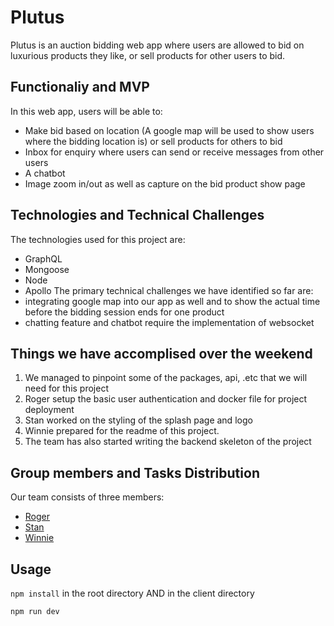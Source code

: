 # Plutus

Plutus is an auction bidding web app where users are allowed to bid on luxurious
products they like, or sell products for other users to bid.

## Functionaliy and MVP
In this web app, users will be able to:
* Make bid based on location (A google map will be used to show users where
  the bidding location is) or sell products for others to bid
* Inbox for enquiry where users can send or receive messages from other users
* A chatbot
* Image zoom in/out as well as capture on the bid product show page

## Technologies and Technical Challenges
The technologies used for this project are:
* GraphQL
* Mongoose
* Node
* Apollo
The primary technical challenges we have identified so far are:
* integrating google map into our app as well and to show the actual time before
  the bidding session ends for one product
* chatting feature and chatbot require the implementation of websocket

## Things we have accomplised over the weekend
1. We managed to pinpoint some of the packages, api, .etc that we will need for
   this project
2. Roger setup the basic user authentication and docker file for project deployment
3. Stan worked on the styling of the splash page and logo
4. Winnie prepared for the readme of this project.
5. The team has also started writing the backend skeleton of the project

## Group members and Tasks Distribution
Our team consists of three members:
* [Roger](https://github.com/yuichiu416)
* [Stan](https://github.com/stanbond)
* [Winnie](https://github.com/chinweenie)

## Usage
``npm install`` in the root directory AND in the client directory

``npm run dev`` 